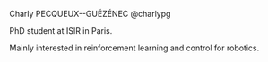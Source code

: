 Charly PECQUEUX--GUÉZÉNEC 
@charlypg

PhD student at ISIR in Paris. 

Mainly interested in reinforcement learning and control for robotics.
<!--- - 📫  --->

<!---
charlypg/charlypg is a ✨ special ✨ repository because its `README.md` (this file) appears on your GitHub profile.
You can click the Preview link to take a look at your changes.
--->
